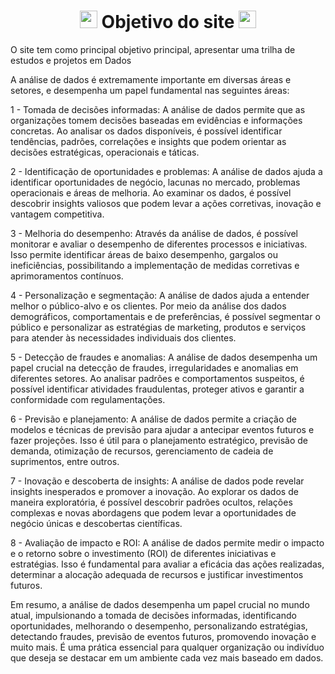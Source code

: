 <h1 align="center">
 <img src="https://media.giphy.com/media/hvRJCLFzcasrR4ia7z/giphy.gif" width="28"> 
 Objetivo do site 
 <img src="https://media.giphy.com/media/hvRJCLFzcasrR4ia7z/giphy.gif" width="28">
</h1>

O site tem como principal objetivo principal, apresentar uma trilha de estudos e projetos em Dados

A análise de dados é extremamente importante em diversas áreas e setores, e desempenha um papel fundamental nas seguintes áreas:

1 - Tomada de decisões informadas: A análise de dados permite que as organizações tomem decisões baseadas em evidências e informações concretas. Ao analisar os dados disponíveis, é possível identificar tendências, padrões, correlações e insights que podem orientar as decisões estratégicas, operacionais e táticas.

2 - Identificação de oportunidades e problemas: A análise de dados ajuda a identificar oportunidades de negócio, lacunas no mercado, problemas operacionais e áreas de melhoria. Ao examinar os dados, é possível descobrir insights valiosos que podem levar a ações corretivas, inovação e vantagem competitiva.

3 - Melhoria do desempenho: Através da análise de dados, é possível monitorar e avaliar o desempenho de diferentes processos e iniciativas. Isso permite identificar áreas de baixo desempenho, gargalos ou ineficiências, possibilitando a implementação de medidas corretivas e aprimoramentos contínuos.

4 - Personalização e segmentação: A análise de dados ajuda a entender melhor o público-alvo e os clientes. Por meio da análise dos dados demográficos, comportamentais e de preferências, é possível segmentar o público e personalizar as estratégias de marketing, produtos e serviços para atender às necessidades individuais dos clientes.

5 - Detecção de fraudes e anomalias: A análise de dados desempenha um papel crucial na detecção de fraudes, irregularidades e anomalias em diferentes setores. Ao analisar padrões e comportamentos suspeitos, é possível identificar atividades fraudulentas, proteger ativos e garantir a conformidade com regulamentações.

6 - Previsão e planejamento: A análise de dados permite a criação de modelos e técnicas de previsão para ajudar a antecipar eventos futuros e fazer projeções. Isso é útil para o planejamento estratégico, previsão de demanda, otimização de recursos, gerenciamento de cadeia de suprimentos, entre outros.

7 - Inovação e descoberta de insights: A análise de dados pode revelar insights inesperados e promover a inovação. Ao explorar os dados de maneira exploratória, é possível descobrir padrões ocultos, relações complexas e novas abordagens que podem levar a oportunidades de negócio únicas e descobertas científicas.

8 - Avaliação de impacto e ROI: A análise de dados permite medir o impacto e o retorno sobre o investimento (ROI) de diferentes iniciativas e estratégias. Isso é fundamental para avaliar a eficácia das ações realizadas, determinar a alocação adequada de recursos e justificar investimentos futuros.

Em resumo, a análise de dados desempenha um papel crucial no mundo atual, impulsionando a tomada de decisões informadas, identificando oportunidades, melhorando o desempenho, personalizando estratégias, detectando fraudes, previsão de eventos futuros, promovendo inovação e muito mais. É uma prática essencial para qualquer organização ou indivíduo que deseja se destacar em um ambiente cada vez mais baseado em dados.
